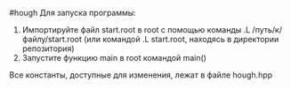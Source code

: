 #hough
Для запуска программы:
1. Импортируйте файл start.root в root с помощью команды .L /путь/к/файлу/start.root (или командой .L start.root, находясь в директории репозитория)
2. Запустите функцию main в root командой main()

Все константы, доступные для изменения, лежат в файле hough.hpp
